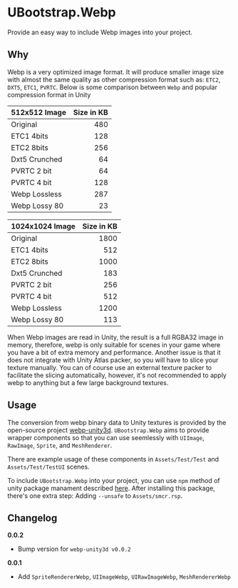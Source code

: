 # UBootstrap.Webp

Provide an easy way to include Webp images into your project.

## Why

Webp is a very optimized image format. It will produce smaller image size with almost the same quality as other compression format such as: `ETC2`, `DXT5`, `ETC1`, `PVRTC`. Below is some comparison between `Webp` and popular compression format in Unity

| 512x512 Image | Size in KB     |
| ------------- | -------------: |
| Original      | 480            |
| ETC1 4bits    | 128            |
| ETC2 8bits    | 256            |
| Dxt5 Crunched | 64             |
| PVRTC 2 bit   | 64             |
| PVRTC 4 bit   | 128            |
| Webp Lossless | 287            |
| Webp Lossy 80 | 23             |


| 1024x1024 Image | Size in KB     |
| -------------   | -------------: |
| Original        | 1800           |
| ETC1 4bits      | 512            |
| ETC2 8bits      | 1000           |
| Dxt5 Crunched   | 183            |
| PVRTC 2 bit     | 256            |
| PVRTC 4 bit     | 512            |
| Webp Lossless   | 1200           |
| Webp Lossy 80   | 113            |

When Webp images are read in Unity, the result is a full RGBA32 image in memory, therefore, webp is only suitable for scenes in your game where you have a bit of extra memory and performance. Another issue is that it does not integrate with Unity Atlas packer, so you will have to slice your texture manually. You can of course use an external texture packer to facilitate the slicing automatically, however, it's not recommended to apply webp to anything but a few large background textures.

## Usage

The conversion from webp binary data to Unity textures is provided by the open-source project [webp-unity3d](https://github.com/minhhh/webp-unity3d). `UBootstrap.Webp` aims to provide wrapper components so that you can use seemlessly with `UIImage`, `RawImage`, `Sprite`, and `MeshRenderer`.

There are example usage of these components in `Assets/Test/Test` and `Assets/Test/TestUI` scenes.

To include `UBootstrap.Webp` into your project, you can use `npm` method of unity package manament described [here](https://github.com/minhhh/UBootstrap). After installing this package, there's one extra step: Adding `--unsafe` to `Assets/smcr.rsp`.

## Changelog

**0.0.2**

*  Bump version for `webp-unity3d v0.0.2`

**0.0.1**

* Add `SpriteRendererWebp`, `UIImageWebp`, `UIRawImageWebp`, `MeshRendererWebp`

<br/>
